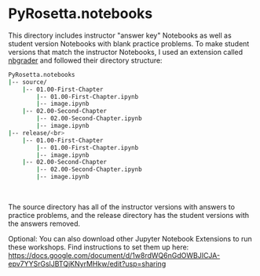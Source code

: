 # PyRosetta.notebooks

This directory includes instructor "answer key" Notebooks as well as student version Notebooks with blank practice problems. To make student versions that match the instructor Notebooks, I used an extension called [nbgrader](https://nbgrader.readthedocs.io/en/stable/user_guide/highlights.html) and followed their directory structure:<br>
```bash
PyRosetta.notebooks
|-- source/
    |-- 01.00-First-Chapter
        |-- 01.00-First-Chapter.ipynb
        |-- image.ipynb
    |-- 02.00-Second-Chapter
        |-- 02.00-Second-Chapter.ipynb
        |-- image.ipynb
|-- release/<br>
    |-- 01.00-First-Chapter
        |-- 01.00-First-Chapter.ipynb
        |-- image.ipynb
    |-- 02.00-Second-Chapter
        |-- 02.00-Second-Chapter.ipynb
        |-- image.ipynb
```
<br>

The source directory has all of the instructor versions with answers to practice problems, and the release directory has the student versions with the answers removed.



Optional: You can also download other Jupyter Notebook Extensions to run these workshops.
Find instructions to set them up here: https://docs.google.com/document/d/1w8rdWQ6nGdOWBJICJA-epv7YYSrGslJBTQjKNyrMHkw/edit?usp=sharing 
